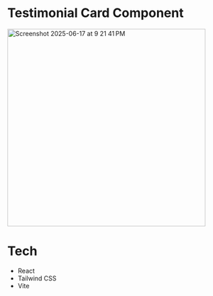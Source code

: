 # Testimonial Card Component

<img width="446" alt="Screenshot 2025-06-17 at 9 21 41 PM" src="https://github.com/user-attachments/assets/91ed1110-1aaf-4449-b519-61fca0c5b812" />

# Tech
- React
- Tailwind CSS
- Vite
